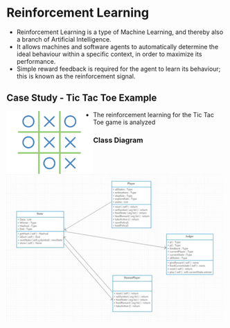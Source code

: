 
# Reinforcement Learning

* Reinforcement Learning is a type of Machine Learning, and thereby also a branch of Artificial Intelligence. 
* It allows machines and software agents to automatically determine the ideal behaviour within a specific context, in order to maximize its performance. 
* Simple reward feedback is required for the agent to learn its behaviour; this is known as the reinforcement signal.

## Case Study - Tic Tac Toe Example

<img src="tictac.png" width=200 align=left>

* The reinforcement learning for the Tic Tac Toe game is analyzed

### Class Diagram


<img src="class diag.JPG" width=500 align=left>


```python

```
